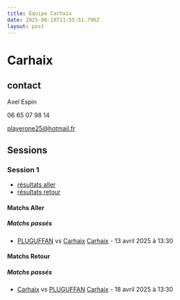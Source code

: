 ```yaml
---
title: Équipe Carhaix
date: 2025-06-10T11:55:51.796Z
layout: post
---
```


# Carhaix

## contact 

Axel Espin

06 65 07 98 14

playerone25@hotmail.fr

## Sessions

### Session 1
- [résultats aller ](/scores/session-1/groupe-1/aller/)
- [résultats retour](/scores/session-1/groupe-1/retour/)

#### Matchs Aller

##### Matchs passés

- [PLUGUFFAN](/teams/PLUGUFFAN) vs [Carhaix](/teams/Carhaix) [Carhaix](/stades/Carhaix) - 13 avril 2025 à 13:30

#### Matchs Retour

##### Matchs passés

- [Carhaix](/teams/Carhaix) vs [PLUGUFFAN](/teams/PLUGUFFAN) [Carhaix](/stades/Carhaix) - 18 avril 2025 à 13:30

